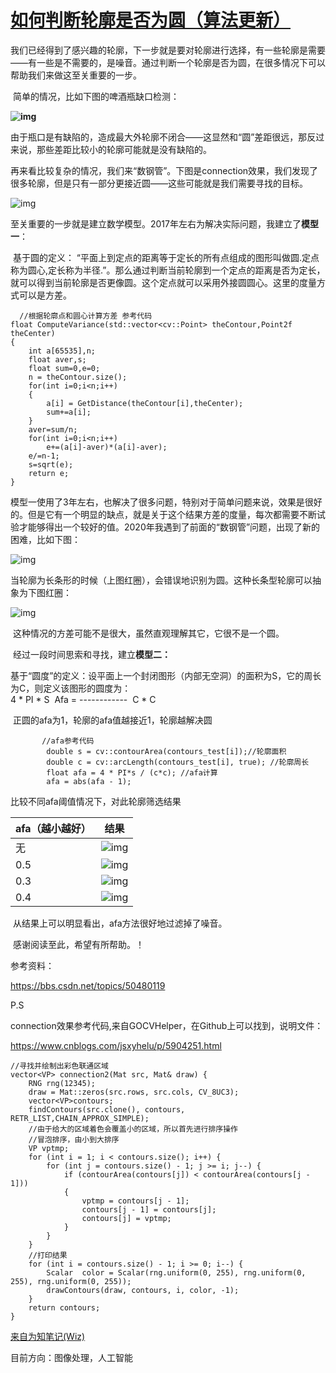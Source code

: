 # [如何判断轮廓是否为圆（算法更新）](https://www.cnblogs.com/jsxyhelu/p/12708827.html)



​    我们已经得到了感兴趣的轮廓，下一步就是要对轮廓进行选择，有一些轮廓是需要——有一些是不需要的，是噪音。通过判断一个轮廓是否为圆，在很多情况下可以帮助我们来做这至关重要的一步。

​    简单的情况，比如下图的啤酒瓶缺口检测：

**![img](https://img2020.cnblogs.com/blog/508489/202004/508489-20200416221852976-1436615805.png)**

​    由于瓶口是有缺陷的，造成最大外轮廓不闭合——这显然和“圆”差距很远，那反过来说，那些差距比较小的轮廓可能就是没有缺陷的。

​    再来看比较复杂的情况，我们来“数钢管”。下图是connection效果，我们发现了很多轮廓，但是只有一部分更接近圆——这些可能就是我们需要寻找的目标。

![img](https://img2020.cnblogs.com/blog/508489/202004/508489-20200416221853981-24522799.jpg)

​    至关重要的一步就是建立数学模型。2017年左右为解决实际问题，我建立了**模型一**：

​    基于圆的定义： “平面上到定点的距离等于定长的所有点组成的图形叫做圆.定点称为圆心,定长称为半径.”。那么通过判断当前轮廓到一个定点的距离是否为定长，就可以得到当前轮廓是否更像圆。这个定点就可以采用外接圆圆心。这里的度量方式可以是方差。

```
  //根据轮廓点和圆心计算方差 参考代码
float ComputeVariance(std::vector<cv::Point> theContour,Point2f theCenter)
{
    int a[65535],n;
    float aver,s;
    float sum=0,e=0;
    n = theContour.size();
    for(int i=0;i<n;i++)
    {
        a[i] = GetDistance(theContour[i],theCenter);
        sum+=a[i];
    }
    aver=sum/n;
    for(int i=0;i<n;i++)
        e+=(a[i]-aver)*(a[i]-aver);
    e/=n-1;
    s=sqrt(e);
    return e;
}
```

​    模型一使用了3年左右，也解决了很多问题，特别对于简单问题来说，效果是很好的。但是它有一个明显的缺点，就是关于这个结果方差的度量，每次都需要不断试验才能够得出一个较好的值。2020年我遇到了前面的“数钢管”问题，出现了新的困难，比如下图：

![img](https://img2020.cnblogs.com/blog/508489/202004/508489-20200416221854777-94922219.jpg)

当轮廓为长条形的时候（上图红圈），会错误地识别为圆。这种长条型轮廓可以抽象为下图红圈：

![img](https://img2020.cnblogs.com/blog/508489/202004/508489-20200416221855125-346833094.png)

​    这种情况的方差可能不是很大，虽然直观理解其它，它很不是一个圆。

​    经过一段时间思索和寻找，建立**模型二：**

​    基于“圆度”的定义：设平面上一个封闭图形（内部无空洞）的面积为S，它的周长为C，则定义该图形的圆度为：
​    
​                4 * PI * S
​         Afa = ------------
​                  C * C

​       正圆的afa为1，轮廓的afa值越接近1，轮廓越解决圆

```
       //afa参考代码
        double s = cv::contourArea(contours_test[i]);//轮廓面积
        double c = cv::arcLength(contours_test[i], true); //轮廓周长
        float afa = 4 * PI*s / (c*c); //afa计算
        afa = abs(afa - 1);
```



比较不同afa阈值情况下，对此轮廓筛选结果



| afa（越小越好） | 结果                                                         |
| --------------- | ------------------------------------------------------------ |
| 无              | ![img](https://img2020.cnblogs.com/blog/508489/202004/508489-20200416221855854-1156264618.jpg) |
| 0.5             | ![img](https://img2020.cnblogs.com/blog/508489/202004/508489-20200416221856756-1175670368.jpg) |
| 0.3             | ![img](https://img2020.cnblogs.com/blog/508489/202004/508489-20200416221857435-537261470.jpg) |
| 0.4             | ![img](https://img2020.cnblogs.com/blog/508489/202004/508489-20200416221858129-1039830079.jpg) |

  

​    从结果上可以明显看出，afa方法很好地过滤掉了噪音。

​    感谢阅读至此，希望有所帮助。！





参考资料：

<https://bbs.csdn.net/topics/50480119>



P.S

connection效果参考代码,来自GOCVHelper，在Github上可以找到，说明文件：

<https://www.cnblogs.com/jsxyhelu/p/5904251.html>



```
//寻找并绘制出彩色联通区域
vector<VP> connection2(Mat src, Mat& draw) {
    RNG rng(12345);
    draw = Mat::zeros(src.rows, src.cols, CV_8UC3);
    vector<VP>contours;
    findContours(src.clone(), contours, RETR_LIST,CHAIN_APPROX_SIMPLE);
    //由于给大的区域着色会覆盖小的区域，所以首先进行排序操作
    //冒泡排序，由小到大排序
    VP vptmp;
    for (int i = 1; i < contours.size(); i++) {
        for (int j = contours.size() - 1; j >= i; j--) {
            if (contourArea(contours[j]) < contourArea(contours[j - 1]))
            {
                vptmp = contours[j - 1];
                contours[j - 1] = contours[j];
                contours[j] = vptmp;
            }
        }
    }
    //打印结果
    for (int i = contours.size() - 1; i >= 0; i--) {
        Scalar  color = Scalar(rng.uniform(0, 255), rng.uniform(0, 255), rng.uniform(0, 255));
        drawContours(draw, contours, i, color, -1);
    }
    return contours;
}
```







[来自为知笔记(Wiz)](http://www.wiz.cn/i/)

目前方向：图像处理，人工智能